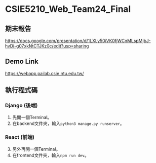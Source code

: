 # CSIE5210_Web_Team24_Final

## 期末報告
https://docs.google.com/presentation/d/1LXLy50iVK0fjWCnMLspMjbJ-hvDi-g07xkNtCTJKz0c/edit?usp=sharing

## Demo Link
https://webapp.pailab.csie.ntu.edu.tw/

## 執行程式碼
### Django (後端)
1. 先開一個Terminal。
2. 在backend文件夾，輸入`python3 manage.py runserver`。
### React (前端)
3. 另外再開一個Terminal。
4. 在frontend文件夾，輸入`npm run dev`。